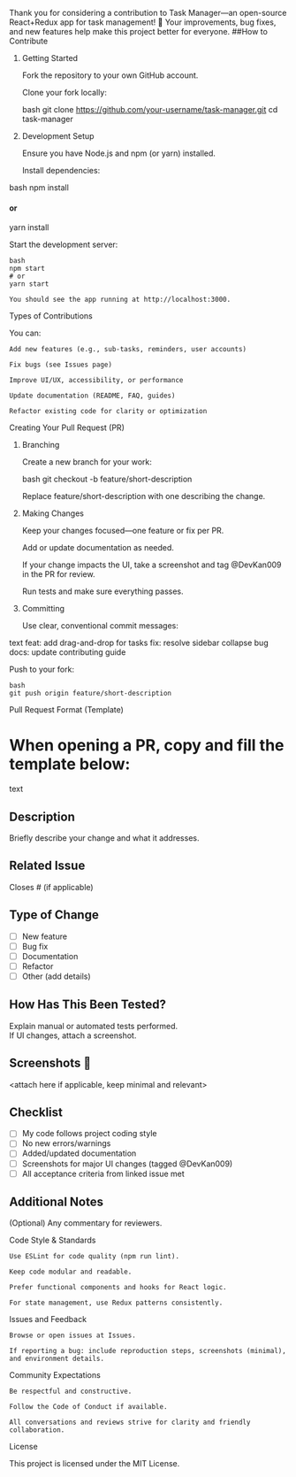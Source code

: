 Thank you for considering a contribution to Task Manager—an open-source React+Redux app for task management! 📝 Your improvements, bug fixes, and new features help make this project better for everyone.
##How to Contribute
1. Getting Started

    Fork the repository to your own GitHub account.

    Clone your fork locally:

    bash
    git clone https://github.com/your-username/task-manager.git
    cd task-manager

2. Development Setup

    Ensure you have Node.js and npm (or yarn) installed.

    Install dependencies:

bash
npm install
#### or
yarn install

Start the development server:

    bash
    npm start
    # or
    yarn start

    You should see the app running at http://localhost:3000.

Types of Contributions

You can:

    Add new features (e.g., sub-tasks, reminders, user accounts)

    Fix bugs (see Issues page)

    Improve UI/UX, accessibility, or performance

    Update documentation (README, FAQ, guides)

    Refactor existing code for clarity or optimization

Creating Your Pull Request (PR)
1. Branching

    Create a new branch for your work:

    bash
    git checkout -b feature/short-description

    Replace feature/short-description with one describing the change.

2. Making Changes

    Keep your changes focused—one feature or fix per PR.

    Add or update documentation as needed.

    If your change impacts the UI, take a screenshot and tag @DevKan009 in the PR for review.

    Run tests and make sure everything passes.

3. Committing

    Use clear, conventional commit messages:

text
feat: add drag-and-drop for tasks
fix: resolve sidebar collapse bug
docs: update contributing guide

Push to your fork:

    bash
    git push origin feature/short-description

Pull Request Format (Template)

# When opening a PR, copy and fill the template below:

text
## Description

Briefly describe your change and what it addresses.

## Related Issue

Closes #<issue-number> (if applicable)

## Type of Change
- [ ] New feature
- [ ] Bug fix
- [ ] Documentation
- [ ] Refactor
- [ ] Other (add details)

## How Has This Been Tested?

Explain manual or automated tests performed.  
If UI changes, attach a screenshot. 

## Screenshots 📸

<attach here if applicable, keep minimal and relevant>

## Checklist
- [ ] My code follows project coding style
- [ ] No new errors/warnings
- [ ] Added/updated documentation
- [ ] Screenshots for major UI changes (tagged @DevKan009)
- [ ] All acceptance criteria from linked issue met

## Additional Notes

(Optional) Any commentary for reviewers.

Code Style & Standards

    Use ESLint for code quality (npm run lint).

    Keep code modular and readable.

    Prefer functional components and hooks for React logic.

    For state management, use Redux patterns consistently.

Issues and Feedback

    Browse or open issues at Issues.

    If reporting a bug: include reproduction steps, screenshots (minimal), and environment details.

Community Expectations

    Be respectful and constructive.

    Follow the Code of Conduct if available.

    All conversations and reviews strive for clarity and friendly collaboration.

License

This project is licensed under the MIT License.
